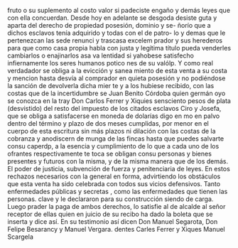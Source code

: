 fruto o su suplemento al costo valor si padeciste engaño y demás
leyes que con ella concuerdan. Desde hoy en adelante se desgoda desiste guta y aparta del derecho de propiedad posesión, dominio y se- ñorío que a dichos esclavos tenía adquirido y todas con el de patro- lo y demas que le pertenezcan las sede renunci y trascasa excelem
prador y sus herederos para que como casa propia habla con justa y
legítima título pueda venderles cambiarlos o enajinarlos asa va
lentidad si yahobese satisfecho infiernamente los seres humanos potico
nes de su valólp. Y como real verdadador se obliga a la evicción y sanea miento de esta venta a su costa y mencion hasta desvía al comprador en quieta posesión y no podiéndose la sanción de devolverla dicha mier te y a los hubiese recibido, con las costas que de la incertidumbre se
Juan Benito Córdoba quien germán oyo se conozca en la tray
Don Carlos Ferrer y Xiquies sensciento pesos de plata (desvistido) del resto del impuesto de los citados esclavos Ciro y Josefa, que se obliga a satisfacerse en moneda de dolarías digo en mo
en palvo dentro del término y plazo de dos meses cumplidas, por menor en el cuerpo de esta escritura sin más plazos ni dilación con las costas de la cobranza y anodiscern de munga de las fincas
hasta que puedes salvarte consu caperdp, a la esencia y cumplimiento de lo que a cada uno de los ofrantes respectivamente te toca se obligan consu personas y bienes presentes y futuros con la misma, y de la misma manera que de los demás.
El poder de justicia, subvención de fuerza y penitenciaria de leyes. En estos rechazos necesarios con la general en forma, advirtiendo los obstáculos que esta venta ha sido celebrada con todos sus vicios defensivos. Tanto enfermedades públicas y secretas , como las enfermedades que tienen las personas.
clave y le declararon para su construcción siendo de carga. Luego prader la paga de ambos derechos, lo satisfie al de alcalde al señor receptor de ellas quien en juicio de su recibo ha dado la boleta que se inserta y dice así. En su testimonio así dicen
Don Manuel Segarota, Don Felipe Besarancy y Manuel Vergara.
dentes
Carles Ferrer y Xiques
Manuel Scargela